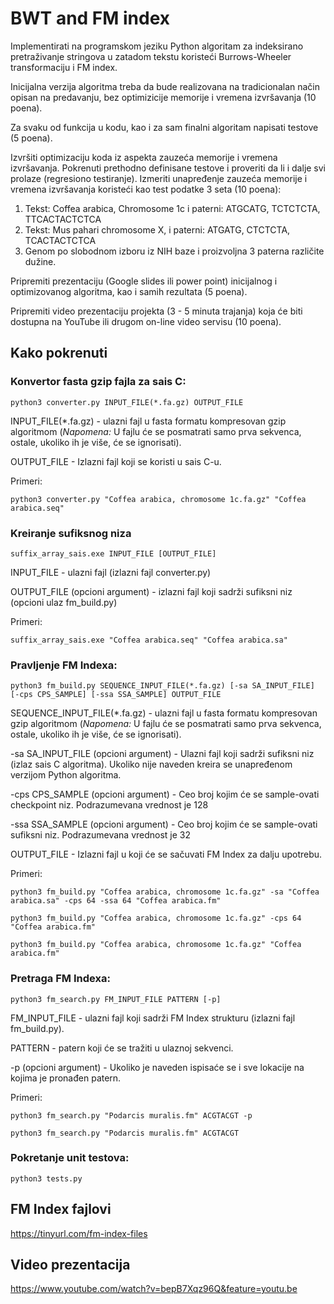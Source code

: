 # BWT and FM index
Implementirati na programskom jeziku Python algoritam za indeksirano pretraživanje stringova u zatadom tekstu koristeći Burrows-Wheeler transformaciju i FM index.

Inicijalna verzija algoritma treba da bude realizovana na tradicionalan način opisan na predavanju, bez optimizicije memorije i vremena izvršavanja (10 poena).

Za svaku od funkcija u kodu, kao i za sam finalni algoritam napisati testove (5 poena).

Izvršiti optimizaciju koda iz aspekta zauzeća memorije i vremena izvršavanja. Pokrenuti prethodno definisane testove i proveriti da li i dalje svi prolaze (regresiono testiranje). Izmeriti unapređenje zauzeća memorije i vremena izvršavanja koristeći kao test podatke 3 seta (10 poena):
  1. Tekst: Coffea arabica, Chromosome 1c i paterni: ATGCATG, TCTCTCTA, TTCACTACTCTCA
  2. Tekst: Mus pahari chromosome X, i paterni: ATGATG, CTCTCTA, TCACTACTCTCA
  3. Genom po slobodnom izboru iz NIH baze i proizvoljna 3 paterna različite dužine.
  
Pripremiti prezentaciju (Google slides ili power point) inicijalnog i optimizovanog algoritma, kao i samih rezultata (5 poena).

Pripremiti video prezentaciju projekta (3 - 5 minuta trajanja) koja će biti dostupna na YouTube ili drugom on-line video servisu (10 poena).

## Kako pokrenuti

### Konvertor fasta gzip fajla za sais C:
    python3 converter.py INPUT_FILE(*.fa.gz) OUTPUT_FILE

  INPUT_FILE(\*.fa.gz) - ulazni fajl u fasta formatu kompresovan gzip algoritmom (*Napomena:* U fajlu će se posmatrati samo prva sekvenca, ostale, ukoliko ih je više, će se ignorisati).
  
  OUTPUT_FILE - Izlazni fajl koji se koristi u sais C-u.
  
  Primeri:
  
    python3 converter.py "Coffea arabica, chromosome 1c.fa.gz" "Coffea arabica.seq"
    
### Kreiranje sufiksnog niza
    suffix_array_sais.exe INPUT_FILE [OUTPUT_FILE]
    
  INPUT_FILE - ulazni fajl (izlazni fajl converter.py)
  
  OUTPUT_FILE (opcioni argument) - izlazni fajl koji sadrži sufiksni niz (opcioni ulaz fm_build.py)
  
  Primeri:
  
    suffix_array_sais.exe "Coffea arabica.seq" "Coffea arabica.sa"

### Pravljenje FM Indexa:
    python3 fm_build.py SEQUENCE_INPUT_FILE(*.fa.gz) [-sa SA_INPUT_FILE] [-cps CPS_SAMPLE] [-ssa SSA_SAMPLE] OUTPUT_FILE

  SEQUENCE_INPUT_FILE(\*.fa.gz) - ulazni fajl u fasta formatu kompresovan gzip algoritmom (*Napomena:* U fajlu će se posmatrati samo prva sekvenca, ostale, ukoliko ih je više, će se ignorisati).
  
  -sa SA_INPUT_FILE (opcioni argument) - Ulazni fajl koji sadrži sufiksni niz (izlaz sais C algoritma). Ukoliko nije naveden kreira se unapređenom verzijom Python algoritma.
  
  -cps CPS_SAMPLE (opcioni argument) - Ceo broj kojim će se sample-ovati checkpoint niz. Podrazumevana vrednost je 128
  
  -ssa SSA_SAMPLE (opcioni argument) - Ceo broj kojim će se sample-ovati sufiksni niz. Podrazumevana vrednost je 32
  
  OUTPUT_FILE - Izlazni fajl u koji će se sačuvati FM Index za dalju upotrebu.
  
  Primeri:
  
    python3 fm_build.py "Coffea arabica, chromosome 1c.fa.gz" -sa "Coffea arabica.sa" -cps 64 -ssa 64 "Coffea arabica.fm"
  
    python3 fm_build.py "Coffea arabica, chromosome 1c.fa.gz" -cps 64 "Coffea arabica.fm"
  
    python3 fm_build.py "Coffea arabica, chromosome 1c.fa.gz" "Coffea arabica.fm"
  
### Pretraga FM Indexa:
    python3 fm_search.py FM_INPUT_FILE PATTERN [-p]

  FM_INPUT_FILE - ulazni fajl koji sadrži FM Index strukturu (izlazni fajl fm_build.py).
  
  PATTERN - patern koji će se tražiti u ulaznoj sekvenci.
  
  -p (opcioni argument) - Ukoliko je naveden ispisaće se i sve lokacije na kojima je pronađen patern.
  
  Primeri:
  
    python3 fm_search.py "Podarcis muralis.fm" ACGTACGT -p

    python3 fm_search.py "Podarcis muralis.fm" ACGTACGT
    
### Pokretanje unit testova:
    python3 tests.py

## FM Index fajlovi

https://tinyurl.com/fm-index-files

## Video prezentacija

https://www.youtube.com/watch?v=bepB7Xqz96Q&feature=youtu.be
